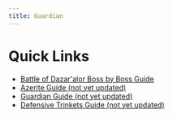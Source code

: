 ```yaml
---
title: Guardian
---
```


Quick Links
===
 - [Battle of Dazar'alor Boss by Boss Guide](/guardian/bod-guide)
 - [Azerite Guide (not yet updated)](/guardian/azerite-analysis)
 - [Guardian Guide (not yet updated)](/guardian/guide)
 - [Defensive Trinkets Guide (not yet updated)](/guardian/defensive-trinkets)

